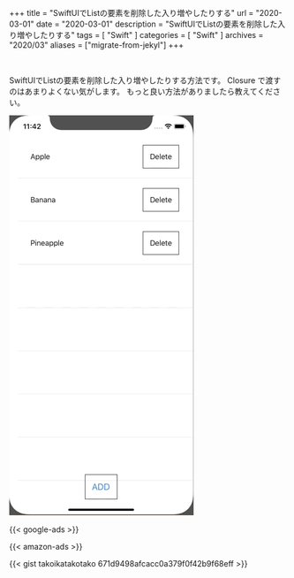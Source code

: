 +++
title =  "SwiftUIでListの要素を削除した入り増やしたりする"
url = "2020-03-01"
date = "2020-03-01"
description = "SwiftUIでListの要素を削除した入り増やしたりする"
tags = [
    "Swift"
]
categories = [
    "Swift"
]
archives = "2020/03"
aliases = ["migrate-from-jekyl"]
+++

<br>

SwiftUIでListの要素を削除した入り増やしたりする方法です。
Closure で渡すのはあまりよくない気がします。
もっと良い方法がありましたら教えてください。

![AddDeleteList](1.gif)

<!-- Google Ads -->
{{< google-ads >}}

<!-- Amazon Ads -->
{{< amazon-ads >}}

{{< gist takoikatakotako 671d9498afcacc0a379f0f42b9f68eff >}}
